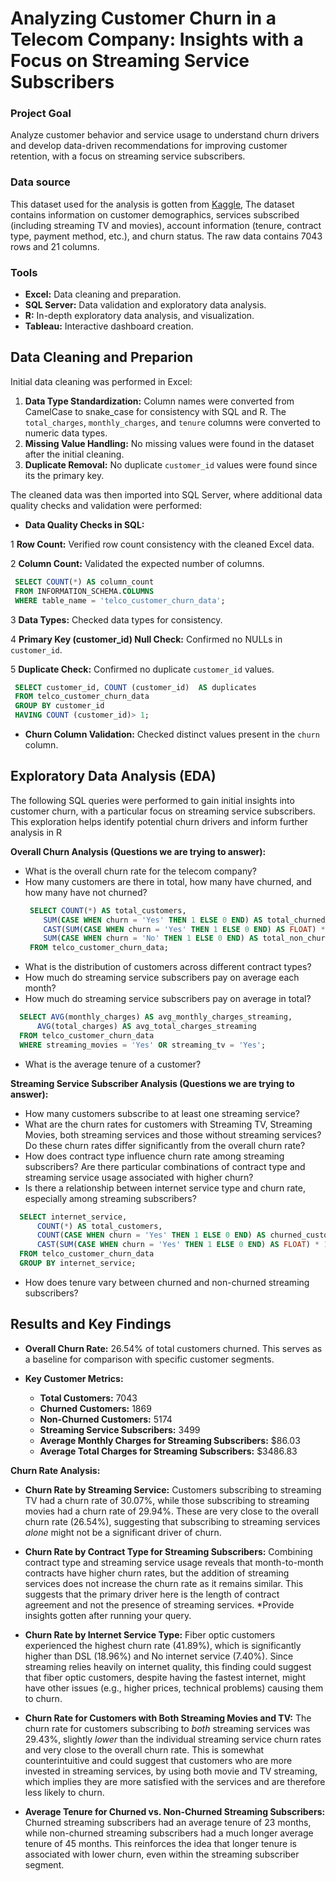# Analyzing Customer Churn in a Telecom Company: Insights with a Focus on Streaming Service Subscribers


### Project Goal
Analyze customer behavior and service usage to understand churn drivers and develop data-driven recommendations for improving customer retention, with a focus on streaming service subscribers.

### Data source
This dataset used for the analysis is gotten from [Kaggle](https://www.kaggle.com/datasets/blastchar/telco-customer-churn?resource=download), The dataset contains information on customer demographics, services subscribed (including streaming TV and movies), account information (tenure, contract type, payment method, etc.), and churn status.  The raw data contains 7043 rows and 21 columns.

### Tools

* **Excel:** Data cleaning and preparation.
* **SQL Server:** Data validation and exploratory data analysis.
* **R:**  In-depth exploratory data analysis, and visualization.
* **Tableau:** Interactive dashboard creation.

## Data Cleaning and Preparion
Initial data cleaning was performed in Excel:
1. **Data Type Standardization:** Column names were converted from CamelCase to snake_case for consistency with SQL and R.  The `total_charges`, `monthly_charges`, and `tenure` columns were converted to numeric data types.
2. **Missing Value Handling:**  No missing values were found in the dataset after the initial cleaning.
3. **Duplicate Removal:** No duplicate `customer_id` values were found since its the primary key.

The cleaned data was then imported into SQL Server, where additional data quality checks and validation were performed:
* **Data Quality Checks in SQL:**

1 **Row Count:** Verified row count consistency with the cleaned Excel data.

2 **Column Count:** Validated the expected number of columns.

   ```sql
    SELECT COUNT(*) AS column_count
    FROM INFORMATION_SCHEMA.COLUMNS
    WHERE table_name = 'telco_customer_churn_data';
   ```

3 **Data Types:** Checked data types for consistency.

4 **Primary Key (customer_id) Null Check:** Confirmed no NULLs in `customer_id`.

5 **Duplicate Check:**  Confirmed no duplicate `customer_id` values.

   ```sql
    SELECT customer_id, COUNT (customer_id)  AS duplicates
    FROM telco_customer_churn_data
    GROUP BY customer_id
    HAVING COUNT (customer_id)> 1;
   ```
* **Churn Column Validation:**  Checked distinct values present in the `churn` column.

## Exploratory Data Analysis (EDA)
The following SQL queries were performed to gain initial insights into customer churn, with a particular focus on streaming service subscribers. This exploration helps identify potential churn drivers and inform further analysis in R

**Overall Churn Analysis (Questions we are trying to answer):**

* What is the overall churn rate for the telecom company?
* How many customers are there in total, how many have churned, and how many have not churned?
   ```sql
    SELECT COUNT(*) AS total_customers,                                                                            
       SUM(CASE WHEN churn = 'Yes' THEN 1 ELSE 0 END) AS total_churned,                                        
       CAST(SUM(CASE WHEN churn = 'Yes' THEN 1 ELSE 0 END) AS FLOAT) * 100 / COUNT(*) AS overall_churn_rate,  
       SUM(CASE WHEN churn = 'No' THEN 1 ELSE 0 END) AS total_non_churned                                      
    FROM telco_customer_churn_data;

    ```
* What is the distribution of customers across different contract types?
* How much do streaming service subscribers pay on average each month?
* How much do streaming service subscribers pay on average in total?

 ```sql
   SELECT AVG(monthly_charges) AS avg_monthly_charges_streaming,                            
       AVG(total_charges) AS avg_total_charges_streaming                                 
   FROM telco_customer_churn_data
   WHERE streaming_movies = 'Yes' OR streaming_tv = 'Yes';
 ```
* What is the average tenure of a customer?

**Streaming Service Subscriber Analysis (Questions we are trying to answer):**

* How many customers subscribe to at least one streaming service?
* What are the churn rates for customers with Streaming TV, Streaming Movies, both streaming services and those without streaming services?  Do these churn rates differ significantly from the overall churn rate?
* How does contract type influence churn rate among streaming subscribers? Are there particular combinations of contract type and streaming service usage associated with higher churn?
* Is there a relationship between internet service type and churn rate, especially among streaming subscribers?

 ```sql
   SELECT internet_service,
       COUNT(*) AS total_customers,                                                                           
       COUNT(CASE WHEN churn = 'Yes' THEN 1 ELSE 0 END) AS churned_customers,                                 
       CAST(SUM(CASE WHEN churn = 'Yes' THEN 1 ELSE 0 END) AS FLOAT) * 100 / COUNT(*) AS churn_rate           
   FROM telco_customer_churn_data
   GROUP BY internet_service;
```
* How does tenure vary between churned and non-churned streaming subscribers?

## Results and Key Findings

* **Overall Churn Rate:** 26.54% of total customers churned. This serves as a baseline for comparison with specific customer segments.
   
* **Key Customer Metrics:**
    * **Total Customers:** 7043
    * **Churned Customers:** 1869
    * **Non-Churned Customers:** 5174
    * **Streaming Service Subscribers:** 3499
    * **Average Monthly Charges for Streaming Subscribers:** $86.03 
    * **Average Total Charges for Streaming Subscribers:** $3486.83 

**Churn Rate Analysis:**

* **Churn Rate by Streaming Service:** Customers subscribing to streaming TV had a churn rate of 30.07%, while those subscribing to streaming movies had a churn rate of 29.94%. These are very close to the overall churn rate (26.54%), suggesting that subscribing to streaming services *alone* might not be a significant driver of churn. 

* **Churn Rate by Contract Type for Streaming Subscribers:** Combining contract type and streaming service usage reveals that month-to-month contracts have higher churn rates, but the addition of streaming services does not increase the churn rate as it remains similar. This suggests that the primary driver here is the length of contract agreement and not the presence of streaming services. *Provide insights gotten after running your query.

* **Churn Rate by Internet Service Type:**  Fiber optic customers experienced the highest churn rate (41.89%), which is significantly higher than DSL (18.96%) and No internet service (7.40%). Since streaming relies heavily on internet quality, this finding could suggest that fiber optic customers, despite having the fastest internet, might have other issues (e.g., higher prices, technical problems) causing them to churn.

* **Churn Rate for Customers with Both Streaming Movies and TV:** The churn rate for customers subscribing to *both* streaming services was 29.43%, slightly *lower* than the individual streaming service churn rates and very close to the overall churn rate. This is somewhat counterintuitive and could suggest that customers who are more invested in streaming services, by using both movie and TV streaming, which implies they are more satisfied with the services and are therefore less likely to churn.


* **Average Tenure for Churned vs. Non-Churned Streaming Subscribers:** Churned streaming subscribers had an average tenure of 23 months, while non-churned streaming subscribers had a much longer average tenure of 45 months.  This reinforces the idea that longer tenure is associated with lower churn, even within the streaming subscriber segment.
   
    
